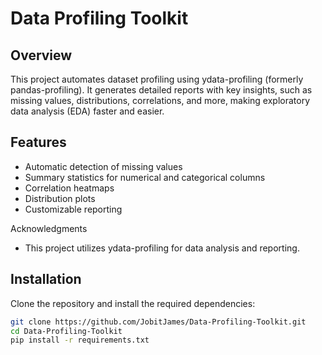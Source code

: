 # Data Profiling Toolkit

## Overview
This project automates dataset profiling using ydata-profiling (formerly pandas-profiling). It generates detailed reports with key insights, such as missing values, distributions, correlations, and more, making exploratory data analysis (EDA) faster and easier.

## Features
- Automatic detection of missing values  
- Summary statistics for numerical and categorical columns  
- Correlation heatmaps  
- Distribution plots  
- Customizable reporting  

Acknowledgments
- This project utilizes ydata-profiling for data analysis and reporting.
  
## Installation
Clone the repository and install the required dependencies:  
```bash
git clone https://github.com/JobitJames/Data-Profiling-Toolkit.git
cd Data-Profiling-Toolkit
pip install -r requirements.txt
